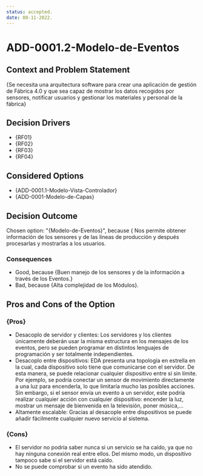 ```yaml
---
status: accepted.
date: 08-11-2022.
---
```

# ADD-0001.2-Modelo-de-Eventos

## Context and Problem Statement

{Se necesita una arquitectura software para crear una aplicación de gestión de Fábrica 4.0 y que sea capaz de mostrar los datos recogidos por sensores, notificar usuarios y gestionar los materiales y personal de la fábrica}


## Decision Drivers

* {RF01}
* {RF02}
* {RF03}
* {RF04}

## Considered Options

* {ADD-0001.1-Modelo-Vista-Controlador}
* {ADD-0001-Modelo-de-Capas}


## Decision Outcome

Chosen option: "{Modelo-de-Eventos}", because { Nos permite obtener información de los sensores y de las líneas de producción y después procesarlas y mostrarlas a los usuarios.


### Consequences

* Good, because {Buen manejo de los sensores y de la información a través de los Eventos.}
* Bad, because {Alta complejidad de los Módulos}.

## Pros and Cons of the Option

### {Pros}

* Desacoplo de servidor y clientes: Los servidores y los clientes únicamente deberán usar la misma estructura en los mensajes de los eventos, pero se pueden programar en distintos lenguajes de programación y ser totalmente independientes.
* Desacoplo entre dispositivos: EDA presenta una topología en estrella en la cual, cada dispositivo solo tiene que comunicarse con el servidor. De esta manera, se puede relacionar cualquier dispositivo entre sí sin límite. Por ejemplo, se podría conectar un sensor de movimiento directamente a una luz para encenderla, lo que limitaría mucho las posibles acciones. Sin embargo, si el sensor envía un evento a un servidor, este podría realizar cualquier acción con cualquier dispositivo: encender la luz, mostrar un mensaje de bienvenida en la televisión, poner música,…
* Altamente escalable: Gracias al desacople entre dispositivos se puede añadir fácilmente cualquier nuevo servicio al sistema.
### {Cons}

* El servidor no podría saber nunca si un servicio se ha caído, ya que no hay ninguna conexión real entre ellos. Del mismo modo, un dispositivo tampoco sabe si el servidor está caído.
* No se puede comprobar si un evento ha sido atendido.

